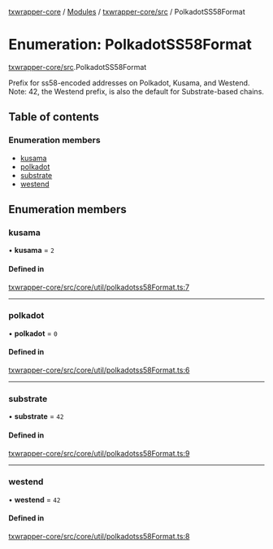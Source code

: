 [txwrapper-core](../README.md) / [Modules](../modules.md) / [txwrapper-core/src](../modules/txwrapper_core_src.md) / PolkadotSS58Format

# Enumeration: PolkadotSS58Format

[txwrapper-core/src](../modules/txwrapper_core_src.md).PolkadotSS58Format

Prefix for ss58-encoded addresses on Polkadot, Kusama, and Westend. Note:
42, the Westend prefix, is also the default for Substrate-based chains.

## Table of contents

### Enumeration members

- [kusama](txwrapper_core_src.PolkadotSS58Format.md#kusama)
- [polkadot](txwrapper_core_src.PolkadotSS58Format.md#polkadot)
- [substrate](txwrapper_core_src.PolkadotSS58Format.md#substrate)
- [westend](txwrapper_core_src.PolkadotSS58Format.md#westend)

## Enumeration members

### kusama

• **kusama** = `2`

#### Defined in

[txwrapper-core/src/core/util/polkadotss58Format.ts:7](https://github.com/paritytech/txwrapper-core/blob/bb9e677/packages/txwrapper-core/src/core/util/polkadotss58Format.ts#L7)

___

### polkadot

• **polkadot** = `0`

#### Defined in

[txwrapper-core/src/core/util/polkadotss58Format.ts:6](https://github.com/paritytech/txwrapper-core/blob/bb9e677/packages/txwrapper-core/src/core/util/polkadotss58Format.ts#L6)

___

### substrate

• **substrate** = `42`

#### Defined in

[txwrapper-core/src/core/util/polkadotss58Format.ts:9](https://github.com/paritytech/txwrapper-core/blob/bb9e677/packages/txwrapper-core/src/core/util/polkadotss58Format.ts#L9)

___

### westend

• **westend** = `42`

#### Defined in

[txwrapper-core/src/core/util/polkadotss58Format.ts:8](https://github.com/paritytech/txwrapper-core/blob/bb9e677/packages/txwrapper-core/src/core/util/polkadotss58Format.ts#L8)

